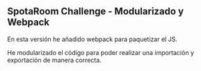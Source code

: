 ## SpotaRoom Challenge - Modularizado y Webpack

En esta versión he añadido webpack para paquetizar el JS.

He modularizado el código para poder realizar una importación y exportación de manera correcta.